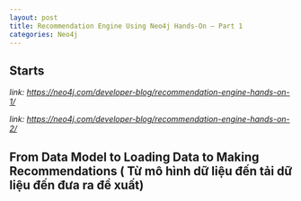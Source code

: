 ```yaml
---
layout: post
title: Recommendation Engine Using Neo4j Hands-On — Part 1
categories: Neo4j
---
```


## Starts

*link: https://neo4j.com/developer-blog/recommendation-engine-hands-on-1/*

*link: https://neo4j.com/developer-blog/recommendation-engine-hands-on-2/*

## From Data Model to Loading Data to Making Recommendations ( Từ mô hình dữ liệu đến tải dữ liệu đến đưa ra đề xuất)